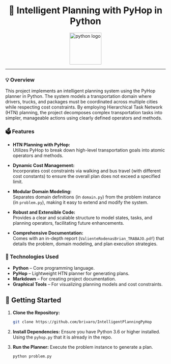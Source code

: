 <div align="center">
<h1>🚚 Intelligent Planning with PyHop in Python</h1>
<img src="https://cdn.jsdelivr.net/gh/devicons/devicon/icons/python/python-original.svg" height="100" alt="python logo" />
</div>

---

### 💡 Overview
This project implements an intelligent planning system using the PyHop planner in Python. The system models a transportation domain where drivers, trucks, and packages must be coordinated across multiple cities while respecting cost constraints. By employing Hierarchical Task Network (HTN) planning, the project decomposes complex transportation tasks into simpler, manageable actions using clearly defined operators and methods.

### 🗳 Features
- **HTN Planning with PyHop:**  
  Utilizes PyHop to break down high-level transportation goals into atomic operators and methods.
  
- **Dynamic Cost Management:**  
  Incorporates cost constraints via walking and bus travel (with different cost constants) to ensure the overall plan does not exceed a specified limit.
  
- **Modular Domain Modeling:**  
  Separates domain definitions (in `domain.py`) from the problem instance (in `problem.py`), making it easy to extend and modify the system.
  
- **Robust and Extensible Code:**  
  Provides a clear and scalable structure to model states, tasks, and planning operators, facilitating future enhancements.

- **Comprehensive Documentation:**  
  Comes with an in-depth report (`ValienteRodenasBrian_TRABAJO.pdf`) that details the problem, domain modeling, and plan execution strategies.

### 📌 Technologies Used
- **Python** – Core programming language.
- **PyHop** – Lightweight HTN planner for generating plans.
- **Markdown** – For creating project documentation.
- **Graphical Tools** – For visualizing planning models and cost constraints.

## 📖 Getting Started

1. **Clone the Repository:**
   ```bash
   git clone https://github.com/brivaro/IntelligentPlanningPyHop

2. **Install Dependencies:** Ensure you have Python 3.6 or higher installed. Using the `pyhop.py` that it is already in the repo.

3. **Run the Planner:** Execute the problem instance to generate a plan.
   ```bash
   python problem.py
